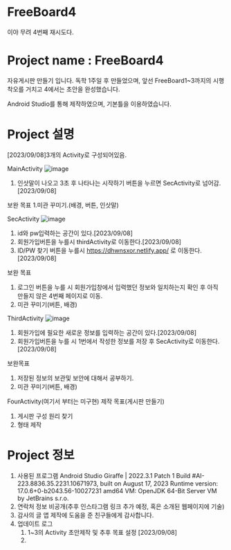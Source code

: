 # FreeBoard4
이야 무려 4번째 재시도다.

# Project name : FreeBoard4
자유게시판 만들기 입니다. 독학 1주일 후 만들었으며, 
앞선 FreeBoard1~3까지의 시행착오를 거치고 4에서는 초안을 완성했습니다.

Android Studio를 통해 제작하였으며, 기본틀을 이용하였습니다.

# Project 설명
[2023/09/08]3개의 Activity로 구성되어있음.

MainActivity 
![image](https://github.com/Oh-JunTaek/FreeBoard4/assets/143782929/a4a90d18-f934-47ba-ad1c-a67c156d892e)
1. 인삿말이 나오고 3초 후 나타나는 시작하기 버튼을 누르면 SecActivity로 넘어감.[2023/09/08]

보완 목표 
1.미관 꾸미기.(배경, 버튼, 인삿말)

SecActivity
![image](https://github.com/Oh-JunTaek/FreeBoard4/assets/143782929/70c76909-db00-4115-ae0b-52157c2ed38c)
1. id와 pw입력하는 공간이 있다.[2023/09/08]
2. 회원가입버튼을 누를시 thirdActivity로 이동한다.[2023/09/08]
3. ID/PW 찾기 버튼을 누를시 https://dhwnsxor.netlify.app/ 로 이동한다.[2023/09/08]

보완 목표
1. 로그인 버튼을 누를 시 회원가입창에서 입력했던 정보와 일치하는지 확인 후 아직 만들지 않은 4번째 페이지로 이동.
2. 미관 꾸미기(버튼, 배경)

ThirdActivity
![image](https://github.com/Oh-JunTaek/FreeBoard4/assets/143782929/ede84dad-740c-4da6-8a5a-bc86aae15e71)
1. 회원가입에 필요한 새로운 정보를 입력하는 공간이 있다.[2023/09/08]
2. 회원가입버튼을 누를 시 1번에서 작성한 정보를 저장 후 SecActivity로 이동한다.[2023/09/08]

보완목표
1. 저장된 정보의 보관및 보안에 대해서 공부하기.
2. 미관 꾸미기(버튼, 배경)

FourActivity(여기서 부터는 미구현)
제작 목표(게시판 만들기)
1. 게시판 구성 원리 찾기
2. 형태 제작

# Project 정보
1. 사용된 프로그램
Android Studio Giraffe | 2022.3.1 Patch 1
Build #AI-223.8836.35.2231.10671973, built on August 17, 2023
Runtime version: 17.0.6+0-b2043.56-10027231 amd64
VM: OpenJDK 64-Bit Server VM by JetBrains s.r.o.
2. 연락처 정보
   비공개(추후 인스타그램 링크 추가 예정, 혹은 소개된 웹페이지에 기술)
3. 감사의 글
   앱 제작에 도움을 준 친구들에게 감사합니다.
4. 업데이트 로그
   1. 1~3의 Activity 초안제작 및 추후 목표 설정 [2023/09/08]
   2. 
